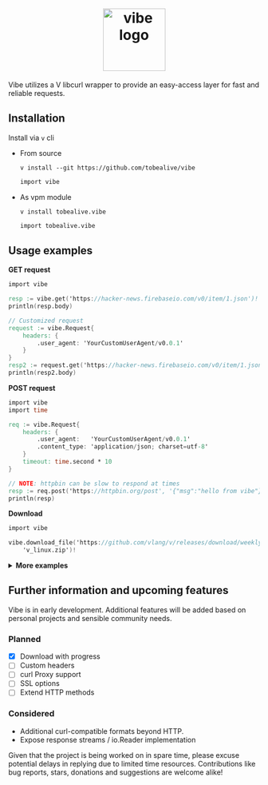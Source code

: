 <h1 align="center"><a href="https://github.com/tobealive/vibe"><img src ="https://github.com/tobealive/ui/assets/34311583/15dcf057-8284-4f5d-8622-0d8d878fa4bb" alt="vibe logo" width="125"></a></h1>

Vibe utilizes a V libcurl wrapper to provide an easy-access layer for fast and reliable requests.

## Installation

Install via `v` cli

- From source

  ```
  v install --git https://github.com/tobealive/vibe
  ```

  ```v
  import vibe
  ```

- As vpm module

  ```
  v install tobealive.vibe
  ```

  ```v
  import tobealive.vibe
  ```

## Usage examples

**GET request**

```v
import vibe

resp := vibe.get('https://hacker-news.firebaseio.com/v0/item/1.json')!
println(resp.body)

// Customized request
request := vibe.Request{
	headers: {
		.user_agent: 'YourCustomUserAgent/v0.0.1'
	}
}
resp2 := request.get('https://hacker-news.firebaseio.com/v0/item/1.json')!
println(resp2.body)
```

**POST request**

```v
import vibe
import time

req := vibe.Request{
	headers: {
		.user_agent:   'YourCustomUserAgent/v0.0.1'
		.content_type: 'application/json; charset=utf-8'
	}
	timeout: time.second * 10
}

// NOTE: httpbin can be slow to respond at times
resp := req.post('https://httpbin.org/post', '{"msg":"hello from vibe"}')!
println(resp)
```

**Download**

```v
import vibe

vibe.download_file('https://github.com/vlang/v/releases/download/weekly.2023.23/v_linux.zip',
	'v_linux.zip')!
```

<details><summary><b>More examples</b></summary>

<br>

**GET Slice request**

If optimizing speed is of concern when querying pages with large response bodies, and you know you only need a portion of them, you can perform a `get_slice` request.

```v
// Sends a GET request to the specified `url` and returns a slice of the response content.
// Allocation of the received response as a vstring is postponed until the `start` byte position is reached.
// The content is returned as soon as the slice reaches its `max_size` (offset from `start`)
// - `max_size` can be `none` to return the remainder from the start.
pub fn (req Request) get_slice(url string, start usize, size ?usize) !Response
```

```v
import vibe
import net.html

resp := vibe.get_slice('https://docs.vosca.dev/advanced-concepts/v-and-c.html', 65_000,
	10_000)!
selector := html.parse(resp.body).get_tags_by_class_name('language-vmod')[0]
println(selector.text())
```

**Download with progress**

```v
// Downloads a document from the specified `url` and saves it to the specified `file_path`.
// `download` must implement a `progress(pos u64, size u64)`, and a `finish()` method.
pub fn download_file_with_progress(url string, file_path string, download Download) !Response

// ... or as method of a customized request
pub fn (req Request) download_file_with_progress(url string, file_path string, download Download) !Response
```

```v
import vibe
import os

struct Download {}

fn (dl Download) progress(pos u64, size u64) {
	print('\rDownloading... ${f64(pos) / size * 100:.2f}%')
	os.flush()
}

fn (dl Download) finish() {
	println('\nDownload completed.')
}

request := vibe.Request{}
request.download_file_with_progress('https://github.com/vlang/v/releases/download/weekly.2023.23/v_linux.zip',
	'v_linux.zip', Download{})!
```

**Persistent Cookie**

Share cookies between requests / sessions with a curl cookie jar file.

<em>The demo below does not provide real authentication data, for a "full" use-case scenario,
change the payload data and requested URLs to actual addresses that require authentication.</em>

```v
import vibe
import os

cookie_jar := './demo_cookie'

req := vibe.Request{
	headers: {
		.content_type: 'application/json; charset=utf-8'
	}
	cookie_jar: cookie_jar
}

// Login and save cookies to curl cookie file.
req.post('https://api.yourdomain.com/v1/login', '{"username":"yourname","password":"password"}')!

// Use the `cookie_file` in subsequent sessions to access endpoints that require the authentication above.
req2 := vibe.Request{
	headers: {
		.content_type: 'application/json; charset=utf-8'
	}
	cookie_file: cookie_jar
}

resp := req2.get('https://api.yourdomain.com/v1/protected_page')!
// ... use resp

// Remove the cookie file or keep it for later usage.
os.rm(cookie_jar)!
```

</details>

## Further information and upcoming features

Vibe is in early development. Additional features will be added based on personal projects and sensible community needs.

### Planned

- [x] Download with progress
- [ ] Custom headers
- [ ] curl Proxy support
- [ ] SSL options
- [ ] Extend HTTP methods

### Considered

- Additional curl-compatible formats beyond HTTP.
- Expose response streams / io.Reader implementation

Given that the project is being worked on in spare time, please excuse potential delays in replying due to limited time resources.
Contributions like bug reports, stars, donations and suggestions are welcome alike!
